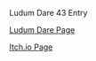 
Ludum Dare 43 Entry

[Ludum Dare Page](https://ldjam.com/events/ludum-dare/43/pirates-overboard)

[Itch.io Page](https://mgsx.itch.io/pirates-overboard)

